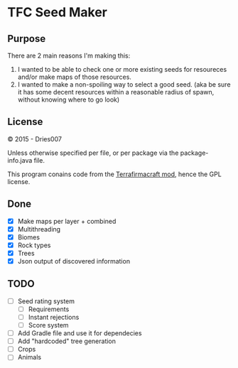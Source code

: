 TFC Seed Maker
==============

Purpose
-------

There are 2 main reasons I'm making this:

1. I wanted to be able to check one or more existing seeds for resoureces and/or make maps of those resources.
2. I wanted to make a non-spoiling way to select a good seed. (aka be sure it has some decent resources within a reasonable radius of spawn, without knowing where to go look)

License
-------

&copy; 2015 - Dries007

Unless otherwise specified per file, or per package via the package-info.java file.

This program conains code from the [Terrafirmacraft mod](https://github.com/Deadrik/TFCraft), hence the GPL license.

Done
----

- [x] Make maps per layer + combined
- [x] Multithreading
- [x] Biomes
- [x] Rock types
- [x] Trees
- [x] Json output of discovered information

TODO
----

- [ ] Seed rating system
    - [ ] Requirements
    - [ ] Instant rejections
    - [ ] Score system
- [ ] Add Gradle file and use it for dependecies
- [ ] Add "hardcoded" tree generation
- [ ] Crops
- [ ] Animals
